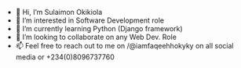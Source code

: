 - 👋 Hi, I’m Sulaimon Okikiola
- 👀 I’m interested in Software Development role
- 🌱 I’m currently learning Python (Django framework)
- 💞️ I’m looking to collaborate on any Web Dev. Role
- 📫 Feel free to reach out to me on /@iamfaqeehhokyky on all social media or +234(0)8096737760

<!---
iamfaqeehhokyky/iamfaqeehhokyky is a ✨ special ✨ repository because its `README.md` (this file) appears on your GitHub profile.
You can click the Preview link to take a look at your changes.
--->
